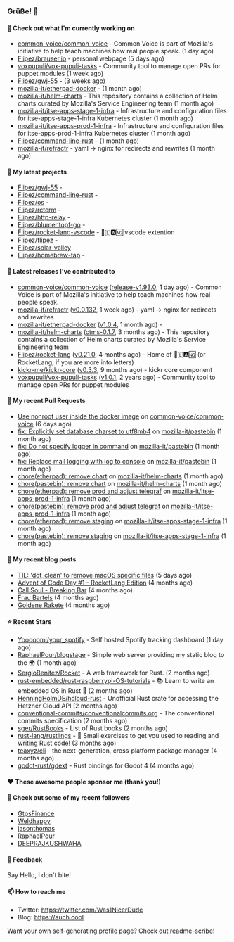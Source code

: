 ### Grüße! 👋

#### 👷 Check out what I'm currently working on

- [common-voice/common-voice](https://github.com/common-voice/common-voice) - Common Voice is part of Mozilla&#39;s initiative to help teach machines how real people speak. (1 day ago)
- [Flipez/brauser.io](https://github.com/Flipez/brauser.io) - personal webpage (5 days ago)
- [voxpupuli/vox-pupuli-tasks](https://github.com/voxpupuli/vox-pupuli-tasks) - Community tool to manage open PRs for puppet modules (1 week ago)
- [Flipez/gwj-55](https://github.com/Flipez/gwj-55) -  (3 weeks ago)
- [mozilla-it/etherpad-docker](https://github.com/mozilla-it/etherpad-docker) -  (1 month ago)
- [mozilla-it/helm-charts](https://github.com/mozilla-it/helm-charts) - This repository contains a collection of Helm charts curated by Mozilla&#39;s Service Engineering team (1 month ago)
- [mozilla-it/itse-apps-stage-1-infra](https://github.com/mozilla-it/itse-apps-stage-1-infra) - Infrastructure and configuration files for itse-apps-stage-1-infra Kubernetes cluster (1 month ago)
- [mozilla-it/itse-apps-prod-1-infra](https://github.com/mozilla-it/itse-apps-prod-1-infra) - Infrastructure and configuration files for itse-apps-prod-1-infra Kubernetes cluster  (1 month ago)
- [Flipez/command-line-rust](https://github.com/Flipez/command-line-rust) -  (1 month ago)
- [mozilla-it/refractr](https://github.com/mozilla-it/refractr) - yaml -&gt; nginx for redirects and rewrites (1 month ago)

#### 🌱 My latest projects

- [Flipez/gwj-55](https://github.com/Flipez/gwj-55) - 
- [Flipez/command-line-rust](https://github.com/Flipez/command-line-rust) - 
- [Flipez/os](https://github.com/Flipez/os) - 
- [Flipez/rcterm](https://github.com/Flipez/rcterm) - 
- [Flipez/http-relay](https://github.com/Flipez/http-relay) - 
- [Flipez/blumentopf-go](https://github.com/Flipez/blumentopf-go) - 
- [Flipez/rocket-lang-vscode](https://github.com/Flipez/rocket-lang-vscode) - 🚀🇱🅰🆖 vscode extention
- [Flipez/flipez](https://github.com/Flipez/flipez) - 
- [Flipez/solar-valley](https://github.com/Flipez/solar-valley) - 
- [Flipez/homebrew-tap](https://github.com/Flipez/homebrew-tap) - 


#### 🔭 Latest releases I've contributed to

- [common-voice/common-voice](https://github.com/common-voice/common-voice) ([release-v1.93.0](https://github.com/common-voice/common-voice/releases/tag/release-v1.93.0), 1 day ago) - Common Voice is part of Mozilla&#39;s initiative to help teach machines how real people speak.
- [mozilla-it/refractr](https://github.com/mozilla-it/refractr) ([v0.0.132](https://github.com/mozilla-it/refractr/releases/tag/v0.0.132), 1 week ago) - yaml -&gt; nginx for redirects and rewrites
- [mozilla-it/etherpad-docker](https://github.com/mozilla-it/etherpad-docker) ([v1.0.4](https://github.com/mozilla-it/etherpad-docker/releases/tag/v1.0.4), 1 month ago) - 
- [mozilla-it/helm-charts](https://github.com/mozilla-it/helm-charts) ([ctms-0.1.7](https://github.com/mozilla-it/helm-charts/releases/tag/ctms-0.1.7), 3 months ago) - This repository contains a collection of Helm charts curated by Mozilla&#39;s Service Engineering team
- [Flipez/rocket-lang](https://github.com/Flipez/rocket-lang) ([v0.21.0](https://github.com/Flipez/rocket-lang/releases/tag/v0.21.0), 4 months ago) - Home of 🚀🇱🅰🆖 (or RocketLang, if you are more into letters)
- [kickr-me/kickr-core](https://github.com/kickr-me/kickr-core) ([v0.3.3](https://github.com/kickr-me/kickr-core/releases/tag/v0.3.3), 9 months ago) - kickr core component
- [voxpupuli/vox-pupuli-tasks](https://github.com/voxpupuli/vox-pupuli-tasks) ([v1.0.1](https://github.com/voxpupuli/vox-pupuli-tasks/releases/tag/v1.0.1), 2 years ago) - Community tool to manage open PRs for puppet modules

#### 🔨 My recent Pull Requests

- [Use nonroot user inside the docker image](https://github.com/common-voice/common-voice/pull/3999) on [common-voice/common-voice](https://github.com/common-voice/common-voice) (6 days ago)
- [fix: Explicitly set database charset to utf8mb4](https://github.com/mozilla-it/pastebin/pull/15) on [mozilla-it/pastebin](https://github.com/mozilla-it/pastebin) (1 month ago)
- [fix: Do not specify logger in command](https://github.com/mozilla-it/pastebin/pull/14) on [mozilla-it/pastebin](https://github.com/mozilla-it/pastebin) (1 month ago)
- [fix: Replace mail logging with log to console](https://github.com/mozilla-it/pastebin/pull/13) on [mozilla-it/pastebin](https://github.com/mozilla-it/pastebin) (1 month ago)
- [chore(etherpad): remove chart](https://github.com/mozilla-it/helm-charts/pull/166) on [mozilla-it/helm-charts](https://github.com/mozilla-it/helm-charts) (1 month ago)
- [chore(pastebin): remove chart](https://github.com/mozilla-it/helm-charts/pull/165) on [mozilla-it/helm-charts](https://github.com/mozilla-it/helm-charts) (1 month ago)
- [chore(etherpad): remove prod and adjust telegraf](https://github.com/mozilla-it/itse-apps-prod-1-infra/pull/121) on [mozilla-it/itse-apps-prod-1-infra](https://github.com/mozilla-it/itse-apps-prod-1-infra) (1 month ago)
- [chore(pastebin): remove prod and adjust telegraf](https://github.com/mozilla-it/itse-apps-prod-1-infra/pull/120) on [mozilla-it/itse-apps-prod-1-infra](https://github.com/mozilla-it/itse-apps-prod-1-infra) (1 month ago)
- [chore(etherpad): remove staging](https://github.com/mozilla-it/itse-apps-stage-1-infra/pull/126) on [mozilla-it/itse-apps-stage-1-infra](https://github.com/mozilla-it/itse-apps-stage-1-infra) (1 month ago)
- [chore(pastebin): remove staging](https://github.com/mozilla-it/itse-apps-stage-1-infra/pull/125) on [mozilla-it/itse-apps-stage-1-infra](https://github.com/mozilla-it/itse-apps-stage-1-infra) (1 month ago)

#### 📜 My recent blog posts

- [TIL: &#39;dot_clean&#39; to remove macOS specific files](https://auch.cool/posts/2023/til-dot-clean/) (5 days ago)
- [Advent of Code Day #1 - RocketLang Edition](https://auch.cool/posts/2022/aoc-day-1/) (4 months ago)
- [Call Soul - Breaking Bar](https://auch.cool/munich/call-soul/) (4 months ago)
- [Frau Bartels](https://auch.cool/munich/frau-bartels/) (4 months ago)
- [Goldene Rakete](https://auch.cool/munich/goldene-rakete/) (4 months ago)

#### ⭐ Recent Stars

- [Yooooomi/your_spotify](https://github.com/Yooooomi/your_spotify) - Self hosted Spotify tracking dashboard (1 day ago)
- [RaphaelPour/blogstage](https://github.com/RaphaelPour/blogstage) - Simple web server providing my static blog to the 🌍 (1 month ago)
- [SergioBenitez/Rocket](https://github.com/SergioBenitez/Rocket) - A web framework for Rust. (2 months ago)
- [rust-embedded/rust-raspberrypi-OS-tutorials](https://github.com/rust-embedded/rust-raspberrypi-OS-tutorials) - :books: Learn to write an embedded OS in Rust :crab: (2 months ago)
- [HenningHolmDE/hcloud-rust](https://github.com/HenningHolmDE/hcloud-rust) - Unofficial Rust crate for accessing the Hetzner Cloud API (2 months ago)
- [conventional-commits/conventionalcommits.org](https://github.com/conventional-commits/conventionalcommits.org) - The conventional commits specification (2 months ago)
- [sger/RustBooks](https://github.com/sger/RustBooks) - List of Rust books (2 months ago)
- [rust-lang/rustlings](https://github.com/rust-lang/rustlings) - :crab: Small exercises to get you used to reading and writing Rust code! (3 months ago)
- [teaxyz/cli](https://github.com/teaxyz/cli) - the next-generation, cross‐platform package manager (4 months ago)
- [godot-rust/gdext](https://github.com/godot-rust/gdext) - Rust bindings for Godot 4 (4 months ago)

#### ❤️ These awesome people sponsor me (thank you!)


#### 👯 Check out some of my recent followers

- [GtpsFinance](https://github.com/GtpsFinance)
- [Weldhappy](https://github.com/Weldhappy)
- [jasonthomas](https://github.com/jasonthomas)
- [RaphaelPour](https://github.com/RaphaelPour)
- [DEEPRAJKUSHWAHA](https://github.com/DEEPRAJKUSHWAHA)

#### 💬 Feedback

Say Hello, I don't bite!

#### 📫 How to reach me

- Twitter: https://twitter.com/Was1NicerDude
- Blog: https://auch.cool

Want your own self-generating profile page? Check out [readme-scribe](https://github.com/muesli/readme-scribe)!
